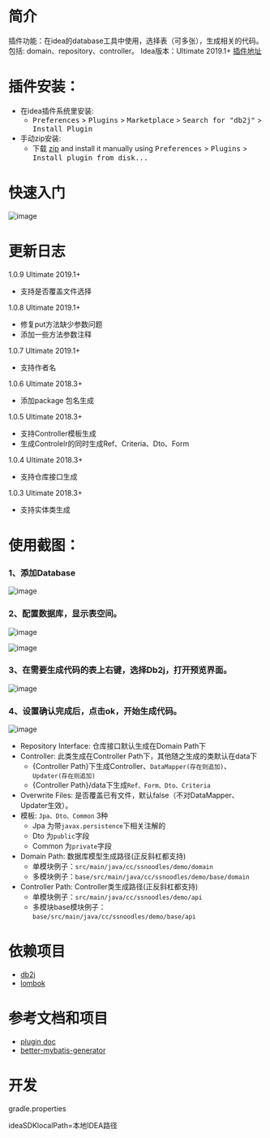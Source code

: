 # 简介
插件功能：在idea的database工具中使用，选择表（可多张），生成相关的代码。包括: domain、repository、controller。
Idea版本：Ultimate 2019.1+
[插件地址](https://plugins.jetbrains.com/plugin/11965-db2j)

# 插件安装：
- 在idea插件系统里安装:
  - <kbd>Preferences</kbd> > <kbd>Plugins</kbd> > <kbd>Marketplace</kbd> > <kbd>Search for "db2j"</kbd> > <kbd>Install Plugin</kbd>
- 手动zip安装:
  - 下载 [zip](https://github.com/SShnoodles/db2j-idea-plugin/releases) and install it manually using <kbd>Preferences</kbd> > <kbd>Plugins</kbd> > <kbd>Install plugin from disk...</kbd>

# 快速入门
![image](images/video.gif)

# 更新日志
1.0.9 Ultimate 2019.1+
* 支持是否覆盖文件选择

1.0.8 Ultimate 2019.1+
* 修复put方法缺少参数问题
* 添加一些方法参数注释
  
1.0.7 Ultimate 2019.1+
* 支持作者名

1.0.6 Ultimate 2018.3+
* 添加package 包名生成

1.0.5 Ultimate 2018.3+
* 支持Controller模板生成
* 生成Controlelr的同时生成Ref、Criteria、Dto、Form
  
1.0.4 Ultimate 2018.3+
* 支持仓库接口生成

1.0.3 Ultimate 2018.3+
* 支持实体类生成

# 使用截图：
### 1、添加Database
![image](images/step1.png)

### 2、配置数据库，显示表空间。
![image](images/step2.png)

![image](images/step3.png)

### 3、在需要生成代码的表上右键，选择Db2j，打开预览界面。
![image](images/step4.png)

### 4、设置确认完成后，点击ok，开始生成代码。
![image](images/step5.png)

* Repository Interface: 仓库接口默认生成在Domain Path下
* Controller: 此类生成在Controller Path下，其他随之生成的类默认在data下
  * {Controller Path}下生成Controller、`DataMapper(存在则追加)`、`Updater(存在则追加)`
  * {Controller Path}/data下生成`Ref、Form、Dto、Criteria`
* Overwrite Files: 是否覆盖已有文件，默认false（不对DataMapper、Updater生效）。
* 模板: `Jpa、Dto、Common` 3种
  * Jpa 为带`javax.persistence`下相关注解的
  * Dto 为`public`字段
  * Common 为`private`字段
* Domain Path: 数据库模型生成路径(正反斜杠都支持)
  * 单模块例子：`src/main/java/cc/ssnoodles/demo/domain`
  * 多模块例子：`base/src/main/java/cc/ssnoodles/demo/base/domain`
* Controller Path: Controller类生成路径(正反斜杠都支持)
  * 单模块例子：`src/main/java/cc/ssnoodles/demo/api`
  * 多模块base模块例子：`base/src/main/java/cc/ssnoodles/demo/base/api`
  
# 依赖项目
* [db2j](https://github.com/SShnoodles/database2javafiles)
* [lombok](https://www.projectlombok.org)

# 参考文档和项目
* [plugin doc](http://www.jetbrains.org/intellij/sdk/docs/tutorials/build_system/prerequisites.html)
* [better-mybatis-generator](https://github.com/kmaster/better-mybatis-generator)

# 开发
gradle.properties

ideaSDKlocalPath=本地IDEA路径
